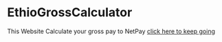 # EthioGrossCalculator
This Website Calculate your gross pay to NetPay
<a href="Netpaycalculator.htm">click here to keep going</a>
